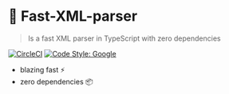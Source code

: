 # 🚀 Fast-XML-parser

> Is a fast XML parser in TypeScript with zero dependencies

[![CircleCI](https://circleci.com/gh/vitkarpov/fast-xml-parser.svg?style=svg)](https://circleci.com/gh/vitkarpov/fast-xml-parser)
[![Code Style: Google](https://img.shields.io/badge/code%20style-google-blueviolet.svg)](https://github.com/google/gts)

- blazing fast ⚡
- zero dependencies 📦
